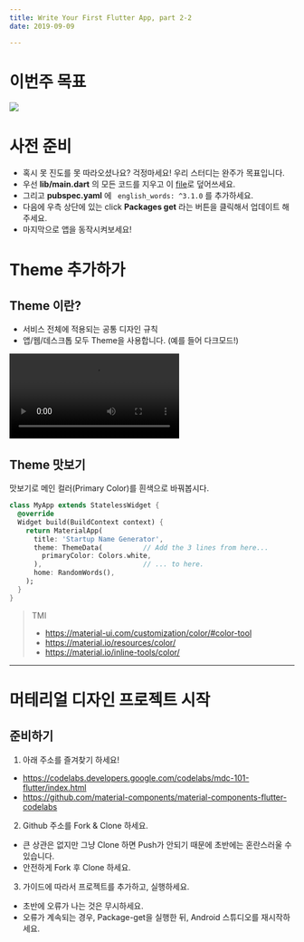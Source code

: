 ```yaml
---
title: Write Your First Flutter App, part 2-2
date: 2019-09-09

---
```


# 이번주 목표

![](https://codelabs.developers.google.com/codelabs/mdc-101-flutter/img/e8f2476968468376.png)

# 사전 준비

- 혹시 못 진도를 못 따라오셨나요? 걱정마세요! 우리 스터디는 완주가 목표입니다.
-  우선 **lib/main.dart** 의 모든 코드를 지우고 이 [file](https://github.com/flutter/codelabs/blob/master/startup_namer/step7_navigate_route/lib/main.dart)로 덮어쓰세요. 
- 그리고 **pubspec.yaml** 에 ` english_words: ^3.1.0` 를 추가하세요. 
- 다음에 우측 상단에 있는 click **Packages get** 라는 버튼을 클릭해서 업데이트 해주세요.
- 마지막으로 앱을 동작시켜보세요!



# Theme 추가하가

## Theme 이란?

- 서비스 전체에 적용되는 공통 디자인 규칙 
- 앱/웹/데스크톱 모두 Theme을 사용합니다. (예를 들어 다크모드!)

![](https://storage.googleapis.com/spec-host-backup/mio-design%2Fassets%2F1b7zteqiB7LCxy1R_NQwQZZ3_c8JqLE7T%2Ftheming-overview-applyingtheming.mp4)

## Theme 맛보기

맛보기로 메인 컬러(Primary Color)를 흰색으로 바꿔봅시다.  

```dart
class MyApp extends StatelessWidget {
  @override
  Widget build(BuildContext context) {
    return MaterialApp(
      title: 'Startup Name Generator',
      theme: ThemeData(          // Add the 3 lines from here... 
        primaryColor: Colors.white,
      ),                         // ... to here.
      home: RandomWords(),
    );
  }
}
```

> TMI
> - https://material-ui.com/customization/color/#color-tool
> - https://material.io/resources/color/
> - https://material.io/inline-tools/color/

-------

# 머테리얼 디자인 프로젝트 시작

## 준비하기

1) 아래 주소를 즐겨찾기 하세요!

- https://codelabs.developers.google.com/codelabs/mdc-101-flutter/index.html
- https://github.com/material-components/material-components-flutter-codelabs

2) Github 주소를 Fork & Clone 하세요. 

- 큰 상관은 없지만 그냥 Clone 하면 Push가 안되기 때문에 초반에는 혼란스러울 수 있습니다.
- 안전하게 Fork 후 Clone 하세요.

3) 가이드에 따라서 프로젝트를 추가하고, 실행하세요.

- 초반에 오류가 나는 것은 무시하세요.
- 오류가 계속되는 경우, Package-get을 실행한 뒤, Android 스튜디오를 재시작하세요.



